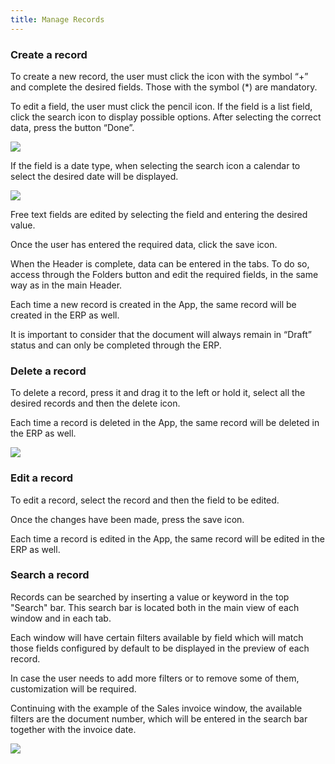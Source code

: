 ```yaml
---
title: Manage Records
---
```

### **Create a record**

To create a new record, the user must click the icon with the symbol “+” and complete the desired fields. Those with the symbol (\*) are mandatory. 

To edit a field, the user must click the pencil icon. If the field is a list field, click the search icon to display possible options. After selecting the correct data, press the button “Done”. 

![](/docs/assets/drive/3tj34fwiEnwX6YiWsfv8x8ApOWqEjbtQDFERLIEqZJ6LZsXwvlkJffOm-UYEhS1y0onXLf3rtWKy75WpIqy_pn8KSITpMqW6Olqx5CNaGo5vGpex61Tj7WuCy0NxSAjdGUM0hqyt.png)

If the field is a date type, when selecting the search icon a calendar to select the desired date will be displayed.

![](/docs/assets/drive/pJrdHx58VtWi5NCkN446WAu-Fjg1rHgWe5JJLKGFn7DJxasB8uXnXAtSPrI6gAD_Oe_3ZwkK0Pw9JYVPY6GX0R1a2-mUuYESxwzPpWOf02V0T1jskkbxUy5IddR1m2glXXbcBpJd.png)

Free text fields are edited by selecting the field and entering the desired value. 

Once the user has entered the required data, click the save icon. 

When the Header is complete, data can be entered in the tabs. To do so, access through the Folders button and edit the required fields, in the same way as in the main Header. 

Each time a new record is created in the App, the same record will be created in the ERP as well. 

It is important to consider that the document will always remain in “Draft” status and can only be completed through the ERP. 

### **Delete a record**

To delete a record, press it and drag it to the left or hold it, select all the desired records and then the delete icon. 

Each time a record is deleted in the App, the same record will be deleted in the ERP as well. 

![](/docs/assets/drive/dGqkvbLqxGUxpuU75pgKmYjRffl9bHRLmydMSokrcPVdjhBcnIrUNzxvHzGCvCD_2QDmdE2NlAmc0FuXi11ZeNoUPvwhavOdv1jvTD1IyRgA4MKF9mhD6nCmIU-xV7mEV8DrFnb7.png)

### **Edit a record** 

To edit a record, select the record and then the field to be edited. 

Once the changes have been made, press the save icon. 

Each time a record is edited in the App, the same record will be edited in the ERP as well.

### **Search a record**

Records can be searched by inserting a value or keyword in the top "Search" bar. This search bar is located both in the main view of each window and in each tab.

Each window will have certain filters available by field which will match those fields configured by default to be displayed in the preview of each record. 

In case the user needs to add more filters or to remove some of them, customization will be required. 

Continuing with the example of the Sales invoice window, the available filters are the document number, which will be entered in the search bar together with the invoice date.

![](/docs/assets/drive/akwqHJKCawDOW20SxB5sxjm_wPN2hW8PfKsU8wAgfYqebtFGAbyTib-mQcX_fUuRhCz9RTDX0Utt1pY0GUF1HuzfwGig3LaOdFdHHLMK2p0DjLUWcvxxYW2agJCmHTx_JRB-8sgp.png)